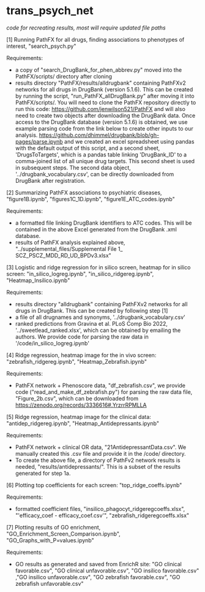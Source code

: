# trans_psych_net

_code for recreating results, most will require updated file paths_

[1] Running PathFX for all drugs, finding associations to phenotypes of interest, "search_psych.py"

Requirements:
- a copy of "search_DrugBank_for_phen_abbrev.py" moved into the PathFX/scripts/ directory after cloning
- results directory "PathFX/results/alldrugbank" containing PathFXv2 networks for all drugs in DrugBank (version 5.1.6). This can be created by running the script, "run_PathFX_allDrugBank.py" after moving it into PathFX/scripts/. You will need to clone the PathFX repository directly to run this code: https://github.com/jenwilson521/PathFX and will also need to create two objects after downloading the DrugBank data. Once access to the DrugBank database (version 5.1.6) is obtained, we use example parsing code from the link below to create other inputs to our analysis.
https://github.com/dhimmel/drugbank/blob/gh-pages/parse.ipynb and we created an excel spreadsheet using pandas with the default output of this script, and a second sheet, 'DrugsToTargets', which is a pandas table linking 'DrugBank_ID' to a comma-joined list of all unique drug targets. This second sheet is used in subsequent steps. The second data object, '../drugbank_vocabulary.csv',  can be directly downloaded from DrugBank after registration.

[2] Summarizing PathFX associations to psychiatric diseases, "figure1B.ipynb", "figures1C_1D.ipynb", "figure1E_ATC_codes.ipynb"				

Requirements:
- a formatted file linking DrugBank identifiers to ATC codes. This will be contained in the above Excel generated from the DrugBank .xml database.
- results of PathFX analysis explained above, "../supplemental_files/Supplemental File 1_ SCZ_PSCZ_MDD_RD_UD_BPDv3.xlsx"

[3] Logistic and ridge regression for in silico screen, heatmap for in silico screen: "in_silico_logreg.ipynb", "in_silico_ridgereg.ipynb", "Heatmap_Insilico.ipynb"

Requirements:
- results directory "alldrugbank" containing PathFXv2 networks for all drugs in DrugBank. This can be created by following step [1]
- a file of all drugnames and synonyms, '../drugbank_vocabulary.csv'
- ranked predictions from Gravina et al. PLoS Comp Bio 2022, '../sweetlead_ranked.xlsx', which can be obtained by emailing the authors. We provide code for parsing the raw data in '/code/in_silico_logreg.ipynb'

[4] Ridge regression, heatmap image for the in vivo screen: "zebrafish_ridgereg.ipynb", "Heatmap_Zebrafish.ipynb"

Requirements:
- PathFX network + Phenoscore data, "df_zebrafish.csv", we provide code ("read_and_make_df_zebrafish.py") for parsing the raw data file, "Figure_2b.csv", which can be downloaded from https://zenodo.org/records/3336616#.YrzrrRPMLLA 
 

[5] Ridge regression, heatmap image for the clinical data: "antidep_ridgereg.ipynb", "Heatmap_Antidepressants.ipynb"

Requirements:
- PathFX network + clinical OR data, "21AntidepressantData.csv". We manually created this .csv file and provide it in the /code/ directory.
- To create the above file, a directory of PathFv2 network results is needed, "results/antidepressants/". This is a subset of the results generated for step 1a.

[6] Plotting top coefficients for each screen: "top_ridge_coeffs.ipynb"

Requirements:
- formatted coefficient files, "insilico_phagocyt_ridgeregcoeffs.xlsx", "'efficacy_coef - efficacy_coef.csv'", "zebrafish_ridgeregcoeffs.xlsx"

[7] Plotting results of GO enrichment, "GO_Enrichment_Screen_Comparison.ipynb", "GO_Graphs_with_P=values.ipynb"

Requirements:
- GO results as generated and saved from EnrichR site: "GO clinical favorable.csv", "GO clinical unfavorable.csv", "GO insilico favorable.csv" ,"GO insilico unfavorable.csv", "GO zebrafish favorable.csv", "GO zebrafish unfavorable.csv"


